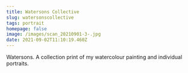 ```yaml
---
title: Watersons Collective
slug: watersonscollective
tags: portrait
homepage: false
image: /images/scan_20210901-3-.jpg
date: 2021-09-02T11:10:19.460Z
---
```

Watersons.  A collection print of my watercolour painting and individual portraits.
